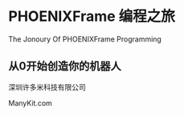 # **PHOENIXFrame 编程之旅**

The Jonoury Of PHOENIXFrame Programming

## 从0开始创造你的机器人

深圳许多米科技有限公司

ManyKit.com

